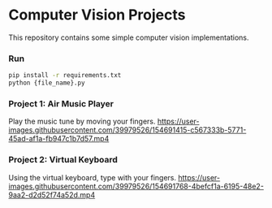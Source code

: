 
# Computer Vision Projects

This repository contains some simple computer vision implementations.

### Run

```bash
pip install -r requirements.txt
python {file_name}.py
```  

### Project 1: Air Music Player 
Play the music tune by moving your fingers.
https://user-images.githubusercontent.com/39979526/154691415-c567333b-5771-45ad-af1a-fb947c1b7d57.mp4

### Project 2: Virtual Keyboard
Using the virtual keyboard, type with your fingers.
https://user-images.githubusercontent.com/39979526/154691768-4befcf1a-6195-48e2-9aa2-d2d52f74a52d.mp4
